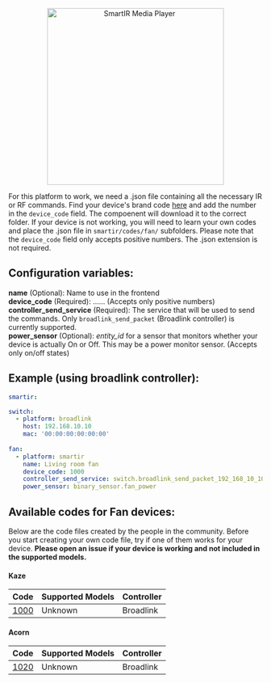 <p align="center">
  <a href="#"><img src="http://www.tooltip.gr/github_assets/smartir_fan.png" width="350" alt="SmartIR Media Player"></a>
</p>

For this platform to work, we need a .json file containing all the necessary IR or RF commands.
Find your device's brand code [here](https://github.com/smartHomeHub/SmartIR/blob/master/Docs/FAN.md#available-codes-for-fan-devices) and add the number in the `device_code` field. The compoenent will download it to the correct folder. If your device is not working, you will need to learn your own codes and place the .json file in `smartir/codes/fan/` subfolders. Please note that the `device_code` field only accepts positive numbers. The .json extension is not required.

## Configuration variables:
**name** (Optional): Name to use in the frontend<br />
**device_code** (Required): ...... (Accepts only positive numbers)<br />
**controller_send_service** (Required): The service that will be used to send the commands. Only `broadlink_send_packet` (Broadlink controller) is currently supported.<br />
**power_sensor** (Optional): *entity_id* for a sensor that monitors whether your device is actually On or Off. This may be a power monitor sensor. (Accepts only on/off states)<br />

## Example (using broadlink controller):
```yaml
smartir:

switch:
  - platform: broadlink
    host: 192.168.10.10
    mac: '00:00:00:00:00:00'
    
fan:
  - platform: smartir
    name: Living room fan
    device_code: 1000
    controller_send_service: switch.broadlink_send_packet_192_168_10_10
    power_sensor: binary_sensor.fan_power
```

## Available codes for Fan devices:
Below are the code files created by the people in the community. Before you start creating your own code file, try if one of them works for your device. **Please open an issue if your device is working and not included in the supported models.**

#### Kaze
| Code | Supported Models | Controller |
| ------------- | -------------------------- | ------------- |
[1000](../smartir/codes/fan/1000.json)|Unknown|Broadlink

#### Acorn
| Code | Supported Models | Controller |
| ------------- | -------------------------- | ------------- |
[1020](../smartir/codes/fan/1020.json)|Unknown|Broadlink
